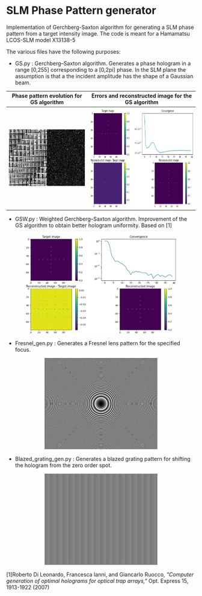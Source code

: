 # SLM Phase Pattern generator

Implementation of Gerchberg-Saxton algorithm for generating a SLM phase pattern from a target intensity image.
The code is meant for a Hamamatsu LCOS-SLM model X13138-5

The various files have the following purposes:
* GS.py : Gerchberg–Saxton algorithm. Generates a phase hologram in a range [0,255] corresponding to a [0,2pi] phase. In the SLM plane the assumption is that a the incident amplitude has the shape of a Gaussian beam.


| Phase pattern evolution for GS algorithm  | Errors and reconstructed image for the GS algorithm |
|  :---:  |  :---:  |
|<img width="300" height="150" src="https://github.com/mmazzanti/SLM_phase_pattern/blob/master/Presentation_files/SLM_evol_show.gif"> | <img width="400" height="265" src="https://github.com/mmazzanti/SLM_phase_pattern/blob/master/Presentation_files/GS_results.png">|


* GSW.py : Weighted Gerchberg–Saxton algorithm. Improvement of the GS algorithm to obtain better hologram uniformity. Based on [1]

<p align="center">
  <img width="400" height="265" src="https://github.com/mmazzanti/SLM_phase_pattern/blob/master/Presentation_files/GSW_results.png">
</p>

* Fresnel_gen.py : Generates a Fresnel lens pattern for the specified focus.

<p align="center">
  <img width="300" height="242" src="https://github.com/mmazzanti/SLM_phase_pattern/blob/master/Presentation_files/Lens_show.png">
</p>

* Blazed_grating_gen.py : Generates a blazed grating pattern for shifting the hologram from the zero order spot.

<p align="center">
  <img width="300" height="242" src="https://github.com/mmazzanti/SLM_phase_pattern/blob/master/Presentation_files/Grating_show.png">
</p>


[1]Roberto Di Leonardo, Francesca Ianni, and Giancarlo Ruocco, *"Computer generation of optimal holograms for optical trap arrays,"* Opt. Express 15, 1913-1922 (2007)
